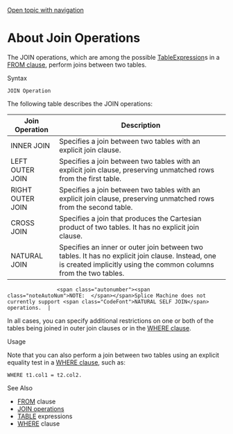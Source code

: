 [Open topic with navigation](../../../index.html#Shared/SQLReference/JoinOps/AboutJoins.html)

<a href="" id="JoinOps.AboutJoins"></a>[]()About Join Operations
================================================================

The <span class="CodeFont">JOIN</span> operations, which are among the possible <span class="ItalicFont">[TableExpression](../Expressions/Table.html)s</span> in a [<span class="CodeFont">FROM</span> clause](../Clauses/From.html), perform joins between two tables.

Syntax

``` FcnSyntax
JOIN Operation
```

The following table describes the <span class="CodeFont">JOIN</span> operations:

| Join Operation   | Description                                                                                                                                                                   |
|------------------|-------------------------------------------------------------------------------------------------------------------------------------------------------------------------------|
| INNER JOIN       | Specifies a join between two tables with an explicit join clause.                                                                                                             |
| LEFT OUTER JOIN  | Specifies a join between two tables with an explicit join clause, preserving unmatched rows from the first table.                                                             |
| RIGHT OUTER JOIN | Specifies a join between two tables with an explicit join clause, preserving unmatched rows from the second table.                                                            |
| CROSS JOIN       | Specifies a join that produces the Cartesian product of two tables. It has no explicit join clause.                                                                           |
| NATURAL JOIN     | Specifies an inner or outer join between two tables. It has no explicit join clause. Instead, one is created implicitly using the common columns from the two tables.         
                                                                                                                                                                                                   
                    <span class="autonumber"><span class="noteAutoNum">NOTE:  </span></span>Splice Machine does not currently support <span class="CodeFont">NATURAL SELF JOIN</span> operations.  |

In all cases, you can specify additional restrictions on one or both of the tables being joined in outer join clauses or in the [<span class="CodeFont">WHERE</span> clause](../Clauses/Where.html).

Usage

Note that you can also perform a join between two tables using an explicit equality test in a [<span class="CodeFont">WHERE</span> clause](../Clauses/Where.html), such as:

``` Example
WHERE t1.col1 = t2.col2.
```

See Also

-   [<span class="CodeFont">FROM</span>](../Clauses/From.html) clause
-   [JOIN operations](Intro.JoinOps.html) 
-   [<span class="CodeFont">TABLE</span>](../Expressions/Table.html) expressions
-   [<span class="CodeFont">WHERE</span>](../Clauses/Where.html) clause

 


